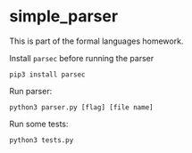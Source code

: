 # simple_parser
This is part of the formal languages homework.

Install `parsec` before running the parser
```
pip3 install parsec
```

Run parser:
```
python3 parser.py [flag] [file name]
```

Run some tests:
```
python3 tests.py
```
